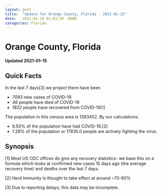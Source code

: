 ```yaml
---
layout: post
title:  "Update for Orange County, Florida - 2021-01-15"
date:   2021-01-15 01:01:29 -0600
categories: Florida
---
```


# Orange County, Florida
#### Updated 2021-01-15

## Quick Facts

In the last 7 days[3] we project there have been
- *7093* new cases of COVID-19
- *46* people have died of COVID-19
- *1822* people have recovered from COVID-19[1]

The population in this census area is 1393452. By our calculations:
- 6.50% of the population have had COVID-19.[2]
- 1.28% of the population or 17835.0 people are actively fighting the virus.

## Synopsis




[1] Most US CDC offices do give any recovery statistics- we base this on a formula which looks at confirmed new cases
15 days ago (the average recovery time) and deaths over the last 7 days.

[2] Herd Immunity is thought to take effect at around ~70-80%

[3] Due to reporting delays, this data may be incomplete.
 
    